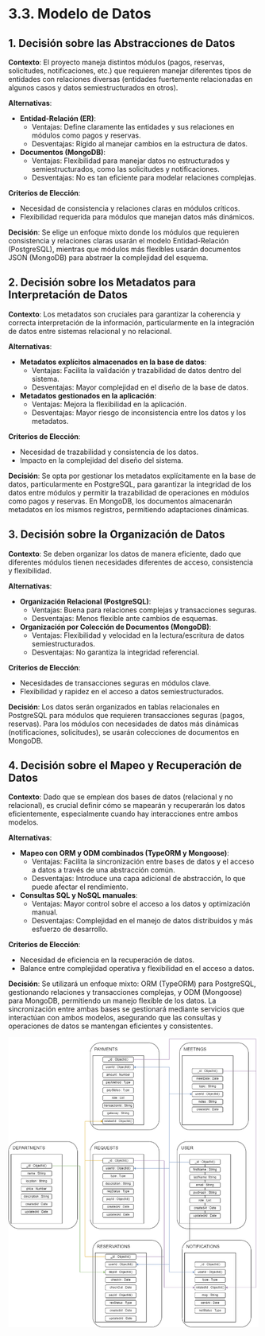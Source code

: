 # 3.3. Modelo de Datos

## 1. Decisión sobre las Abstracciones de Datos
**Contexto**: El proyecto maneja distintos módulos (pagos, reservas, solicitudes, notificaciones, etc.) que requieren manejar diferentes tipos de entidades con relaciones diversas (entidades fuertemente relacionadas en algunos casos y datos semiestructurados en otros).

**Alternativas**:
- **Entidad-Relación (ER)**:
  - Ventajas: Define claramente las entidades y sus relaciones en módulos como pagos y reservas.
  - Desventajas: Rígido al manejar cambios en la estructura de datos.
- **Documentos (MongoDB)**:
  - Ventajas: Flexibilidad para manejar datos no estructurados y semiestructurados, como las solicitudes y notificaciones.
  - Desventajas: No es tan eficiente para modelar relaciones complejas.

**Criterios de Elección**:
- Necesidad de consistencia y relaciones claras en módulos críticos.
- Flexibilidad requerida para módulos que manejan datos más dinámicos.

**Decisión**: Se elige un enfoque mixto donde los módulos que requieren consistencia y relaciones claras usarán el modelo Entidad-Relación (PostgreSQL), mientras que módulos más flexibles usarán documentos JSON (MongoDB) para abstraer la complejidad del esquema.

## 2. Decisión sobre los Metadatos para Interpretación de Datos
**Contexto**: Los metadatos son cruciales para garantizar la coherencia y correcta interpretación de la información, particularmente en la integración de datos entre sistemas relacional y no relacional.

**Alternativas**:
- **Metadatos explícitos almacenados en la base de datos**:
  - Ventajas: Facilita la validación y trazabilidad de datos dentro del sistema.
  - Desventajas: Mayor complejidad en el diseño de la base de datos.
- **Metadatos gestionados en la aplicación**:
  - Ventajas: Mejora la flexibilidad en la aplicación.
  - Desventajas: Mayor riesgo de inconsistencia entre los datos y los metadatos.

**Criterios de Elección**:
- Necesidad de trazabilidad y consistencia de los datos.
- Impacto en la complejidad del diseño del sistema.

**Decisión**: Se opta por gestionar los metadatos explícitamente en la base de datos, particularmente en PostgreSQL, para garantizar la integridad de los datos entre módulos y permitir la trazabilidad de operaciones en módulos como pagos y reservas. En MongoDB, los documentos almacenarán metadatos en los mismos registros, permitiendo adaptaciones dinámicas.

## 3. Decisión sobre la Organización de Datos
**Contexto**: Se deben organizar los datos de manera eficiente, dado que diferentes módulos tienen necesidades diferentes de acceso, consistencia y flexibilidad.

**Alternativas**:
- **Organización Relacional (PostgreSQL)**:
  - Ventajas: Buena para relaciones complejas y transacciones seguras.
  - Desventajas: Menos flexible ante cambios de esquemas.
- **Organización por Colección de Documentos (MongoDB)**:
  - Ventajas: Flexibilidad y velocidad en la lectura/escritura de datos semiestructurados.
  - Desventajas: No garantiza la integridad referencial.

**Criterios de Elección**:
- Necesidades de transacciones seguras en módulos clave.
- Flexibilidad y rapidez en el acceso a datos semiestructurados.

**Decisión**: Los datos serán organizados en tablas relacionales en PostgreSQL para módulos que requieren transacciones seguras (pagos, reservas). Para los módulos con necesidades de datos más dinámicas (notificaciones, solicitudes), se usarán colecciones de documentos en MongoDB.

## 4. Decisión sobre el Mapeo y Recuperación de Datos
**Contexto**: Dado que se emplean dos bases de datos (relacional y no relacional), es crucial definir cómo se mapearán y recuperarán los datos eficientemente, especialmente cuando hay interacciones entre ambos modelos.

**Alternativas**:
- **Mapeo con ORM y ODM combinados (TypeORM y Mongoose)**:
  - Ventajas: Facilita la sincronización entre bases de datos y el acceso a datos a través de una abstracción común.
  - Desventajas: Introduce una capa adicional de abstracción, lo que puede afectar el rendimiento.
- **Consultas SQL y NoSQL manuales**:
  - Ventajas: Mayor control sobre el acceso a los datos y optimización manual.
  - Desventajas: Complejidad en el manejo de datos distribuidos y más esfuerzo de desarrollo.

**Criterios de Elección**:
- Necesidad de eficiencia en la recuperación de datos.
- Balance entre complejidad operativa y flexibilidad en el acceso a datos.

**Decisión**: Se utilizará un enfoque mixto: ORM (TypeORM) para PostgreSQL, gestionando relaciones y transacciones complejas, y ODM (Mongoose) para MongoDB, permitiendo un manejo flexible de los datos. La sincronización entre ambas bases se gestionará mediante servicios que interactúan con ambos modelos, asegurando que las consultas y operaciones de datos se mantengan eficientes y consistentes.








![modelo_arq](modelo_datos_arq_(2).png)
